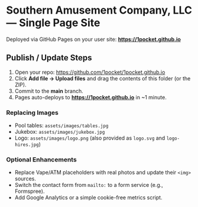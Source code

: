 
# Southern Amusement Company, LLC — Single Page Site

Deployed via GitHub Pages on your user site: **https://1pocket.github.io**

## Publish / Update Steps
1. Open your repo: https://github.com/1pocket/1pocket.github.io
2. Click **Add file → Upload files** and drag the contents of this folder (or the ZIP).
3. Commit to the **main** branch.
4. Pages auto-deploys to **https://1pocket.github.io** in ~1 minute.

### Replacing Images
- Pool tables: `assets/images/tables.jpg`
- Jukebox: `assets/images/jukebox.jpg`
- Logo: `assets/images/logo.png` (also provided as `logo.svg` and `logo-hires.jpg`)

### Optional Enhancements
- Replace Vape/ATM placeholders with real photos and update their `<img>` sources.
- Switch the contact form from `mailto:` to a form service (e.g., Formspree).
- Add Google Analytics or a simple cookie-free metrics script.
